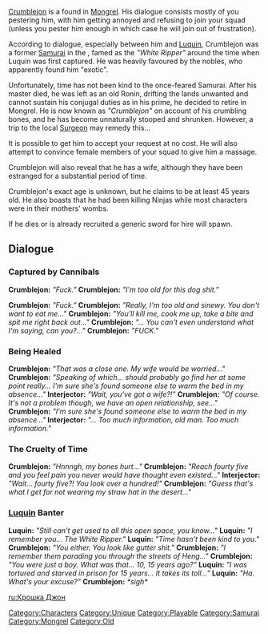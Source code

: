 [Crumblejon](Crumblejon.md "wikilink") is a [](Unique_Recruits.md) found in
[Mongrel](Mongrel.md "wikilink"). His dialogue consists mostly of you
pestering him, with him getting annoyed and refusing to join your squad
(unless you pester him enough in which case he will join out of
frustration).

According to dialogue, especially between him and
[Luquin](Luquin.md "wikilink"), Crumblejon was a former
[Samurai](Samurai.md "wikilink") in the [](02%20-%20Projects%20&%20Wikis/Kenshi/Kenshi%20Wiki/Kenshi%20Wiki%20Template/United_Cities.md), famed as the *"White Ripper"* around
the time when Luquin was first captured. He was heavily favoured by the
nobles, who apparently found him "exotic".

Unfortunately, time has not been kind to the once-feared Samurai. After
his master died, he was left as an old Ronin, drifting the lands
unwanted and cannot sustain his conjugal duties as in his prime, he
decided to retire in Mongrel. He is now known as *"Crumblejon"* on
account of his crumbling bones, and he has become unnaturally stooped
and shrunken. However, a trip to the local
[Surgeon](Guild_Plastic_Surgeon.md "wikilink") may remedy this...

It is possible to get him to accept your request at no cost. He will
also attempt to convince female members of your squad to give him a
massage.

Crumblejon will also reveal that he has a wife, although they have been
estranged for a substantial period of time.

Crumblejon's exact age is unknown, but he claims to be at least 45 years
old. He also boasts that he had been killing Ninjas while most
characters were in their mothers' wombs.

If he dies or is already recruited a generic sword for hire will spawn.

## Dialogue

### **Captured by Cannibals**

**Crumblejon:** *"Fuck."*
**Crumblejon:** *"I'm too old for this dog shit."*

**Crumblejon:** *"Fuck."*
**Crumblejon:** *"Really, I'm too old and sinewy. You don't want to eat
me..."*
**Crumblejon:** *"You'll kill me, cook me up, take a bite and spit me
right back out..."*
**Crumblejon:** *"... You can't even understand what I'm saying, can
you?..."*
**Crumblejon:** *"FUCK."*

### **Being Healed**

**Crumblejon:** *"That was a close one. My wife would be worried..."*
**Crumblejon:** *"Speaking of which... should probably go find her at
some point really... I'm sure she's found someone else to warm the bed
in my absence..."*
**Interjector:** *"Wait, you've got a wife?!"*
**Crumblejon:** *"Of course. It's not a problem though, we have an open
relationship, see..."*
**Crumblejon:** *"I'm sure she's found someone else to warm the bed in
my absence..."*
**Interjector:** *"... Too much information, old man. Too much
information."*

### **The Cruelty of Time**

**Crumblejon:** *"Hnnngh, my bones hurt..."*
**Crumblejon:** *"Reach fourty five and you feel pain you never would
have thought even existed..."*
**Interjector:** *"Wait... fourty five?! You look over a hundred!"*
**Crumblejon:** *"Guess that's what I get for not wearing my straw hat
in the desert..."*

### **[Luquin](Luquin.md "wikilink") Banter**

**Luquin:** *"Still can't get used to all this open space, you
know..."*
**Luquin:** *"I remember you... The White Ripper."*
**Luquin:** *"Time hasn't been kind to you."*
**Crumblejon:** *"You either. You look like gutter shit."*
**Crumblejon:** *"I remember them parading you through the streets of
Heng..."*
**Crumblejon:** *"You were just a boy. What was that... 10, 15 years
ago?"*
**Luquin:** *"I was tortured and starved in prison for 15 years... It
takes its toll..."*
**Luquin:** *"Ha. What's your excuse?"*
**Crumblejon:** *\*sigh\**

[ru:Крошка Джон](ru:Крошка_Джон "wikilink")

[Category:Characters](Category:Characters "wikilink")
[Category:Unique](Category:Unique "wikilink")
[Category:Playable](Category:Playable "wikilink")
[Category:Samurai](Category:Samurai "wikilink")
[Category:Mongrel](Category:Mongrel "wikilink")
[Category:Old](Category:Old "wikilink")